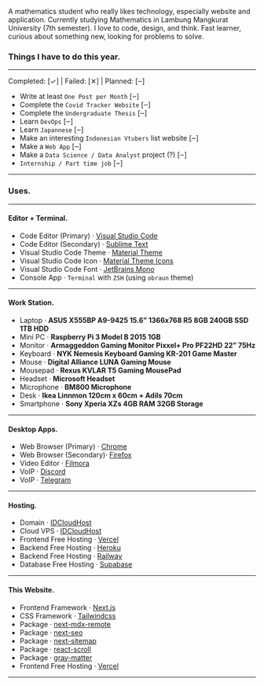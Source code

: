 A mathematics student who really likes technology, especially website and application. Currently studying Mathematics in Lambung Mangkurat University (7th semester). I love to code, design, and think. Fast learner, curious about something new, looking for problems to solve.

### Things I have to do this year.

---

Completed: [✓] | Failed: [✕] | Planned: [‒]

- Write at least `One Post per Month` [‒]
- Complete the `Covid Tracker Website` [‒]
- Complete the `Undergraduate Thesis` [‒]
- Learn `DevOps` [‒]
- Learn `Japannese` [‒]
- Make an interesting `Indonesian Vtubers` list website [‒]
- Make a `Web App` [‒]
- Make a `Data Science / Data Analyst` project (?) [‒]
- `Internship / Part time job` [‒]

---

### Uses.

---

#### Editor + Terminal.

- Code Editor (Primary) · [Visual Studio Code](https://code.visualstudio.com/)
- Code Editor (Secondary) · [Sublime Text](https://www.sublimetext.com/)
- Visual Studio Code Theme · [Material Theme](https://marketplace.visualstudio.com/items?itemName=Equinusocio.vsc-material-theme)
- Visual Studio Code Icon · [Material Theme Icons](https://marketplace.visualstudio.com/items?itemName=Equinusocio.vsc-material-theme-icons)
- Visual Studio Code Font · [JetBrains Mono](https://www.jetbrains.com/lp/mono/)
- Console App · `Terminal` with `ZSH` (using `obraun` theme)

---

#### Work Station.

- Laptop · **ASUS X555BP A9-9425 15.6” 1366x768 R5 8GB 240GB SSD 1TB HDD**
- Mini PC · **Raspberry Pi 3 Model B 2015 1GB**
- Monitor · **Armaggeddon Gaming Monitor Pixxel+ Pro PF22HD 22” 75Hz**
- Keyboard · **NYK Nemesis Keyboard Gaming KR-201 Game Master**
- Mouse · **Digital Alliance LUNA Gaming Mouse**
- Mousepad · **Rexus KVLAR T5 Gaming MousePad**
- Headset · **Microsoft Headset**
- Microphone · **BM800 Microphone**
- Desk · **Ikea Linnmon 120cm x 60cm + Adils 70cm**
- Smartphone · **Sony Xperia XZs 4GB RAM 32GB Storage**

---

#### Desktop Apps.

- Web Browser (Primary) · [Chrome](https://www.google.com/chrome/)
- Web Browser (Secondary)· [Firefox](https://www.mozilla.org/en-US/firefox/new/)
- Video Editor · [Filmora](https://filmora.wondershare.com/)
- VoIP · [Discord](https://discord.com/)
- VoIP · [Telegram](https://telegram.org/)

---

#### Hosting.

- Domain · [IDCloudHost](https://idcloudhost.com/)
- Cloud VPS · [IDCloudHost](https://console.idcloudhost.com/)
- Frontend Free Hosting · [Vercel](https://vercel.com/)
- Backend Free Hosting · [Heroku](https://www.heroku.com/)
- Backend Free Hosting · [Railway](https://railway.app/)
- Database Free Hosting · [Supabase](https://supabase.com/)

---

#### This Website.

- Frontend Framework · [Next.js](https://nextjs.org/)
- CSS Framework · [Tailwindcss](https://tailwindcss.com/)
- Package · [next-mdx-remote](https://www.npmjs.com/package/next-mdx-remote)
- Package · [next-seo](https://www.npmjs.com/package/next-seo)
- Package · [next-sitemap](https://www.npmjs.com/package/next-sitemap)
- Package · [react-scroll](https://www.npmjs.com/package/react-scroll)
- Package · [gray-matter](https://www.npmjs.com/package/gray-matter)
- Frontend Free Hosting · [Vercel](https://vercel.com/)

---
